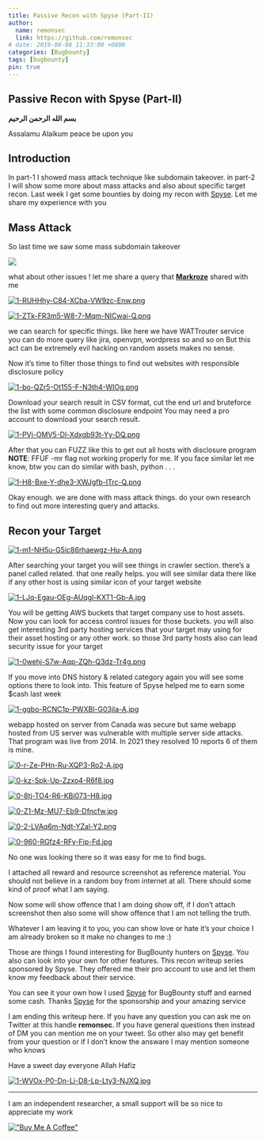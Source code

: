 ```yaml
---
title: Passive Recon with Spyse (Part-II)
author:
  name: remonsec
  link: https://github.com/remonsec
# date: 2019-08-08 11:33:00 +0800
categories: [Bugbounty]
tags: [bugbounty]
pin: true
---
```


## Passive Recon with Spyse (Part-II)

**بسم الله الرحمن الرحيم**

Assalamu Alaikum
peace be upon you

## Introduction

In part-1 I showed mass attack technique like subdomain takeover. in part-2 I will show some more about mass attacks and also about specific target recon. Last week I get some bounties by doing my recon with [Spyse](https://medium.com/u/943b150c124e?source=post_page-----3d6bce47365-----------------------------------). Let me share my experience with you

## Mass Attack

So last time we saw some mass subdomain takeover

[![](https://i.postimg.cc/x8Rmfm5q/0-T9-Xw-Bh-Ms-JCJAJSI.png)](https://postimg.cc/CnR5JzWV)

what about other issues ! let me share a query that [**Markroze**](https://twitter.com/_markroze) shared with me

[![1-RUHHhy-C84-XCba-VW9zc-Enw.png](https://i.postimg.cc/ydSvsQc8/1-RUHHhy-C84-XCba-VW9zc-Enw.png)](https://postimg.cc/34YgZZts)

[![1-ZTk-FR3m5-W8-7-Mqm-NICwai-Q.png](https://i.postimg.cc/Qd4b5GqM/1-ZTk-FR3m5-W8-7-Mqm-NICwai-Q.png)](https://postimg.cc/HrMXDNRG)

we can search for specific things. like here we have WATTrouter service you can do more query like jira, openvpn, wordpress so and so on
But this act can be extremely evil hacking on random assets makes no sense.

Now it’s time to filter those things to find out websites with responsible disclosure policy

[![1-bo-QZr5-Ot155-F-N3th4-WIOg.png](https://i.postimg.cc/Wpw0gcNP/1-bo-QZr5-Ot155-F-N3th4-WIOg.png)](https://postimg.cc/7bbCrcJB)

Download your search result in CSV format, cut the end url and bruteforce the list with some common disclosure endpoint 
You may need a pro account to download your search result.

[![1-PVj-OMV5-Dl-Xdxgb93t-Yy-DQ.png](https://i.postimg.cc/8z9vN1HL/1-PVj-OMV5-Dl-Xdxgb93t-Yy-DQ.png)](https://postimg.cc/gxyjKb10)

After that you can FUZZ like this to get out all hosts with disclosure program
**NOTE**: FFUF -mr flag not working properly for me. If you face similar let me know, btw you can do similar with bash, python . . .

[![1-H8-Bxe-Y-dhe3-XWJgfb-ITrc-Q.png](https://i.postimg.cc/tC1CyFmm/1-H8-Bxe-Y-dhe3-XWJgfb-ITrc-Q.png)](https://postimg.cc/JGLW5H8b)

Okay enough. we are done with mass attack things. do your own research to find out more interesting query and attacks.

## Recon your Target

[![1-m1-NH5u-G5ic86rhaewgz-Hu-A.png](https://i.postimg.cc/fb7YKGcX/1-m1-NH5u-G5ic86rhaewgz-Hu-A.png)](https://postimg.cc/7C6CPQQY)

After searching your target you will see things in crawler section. there’s a panel called related. that one really helps. you will see similar data there like if any other host is using similar icon of your target website

[![1-LJq-Egau-OEg-AUqgl-KXT1-Gb-A.jpg](https://i.postimg.cc/vmm6r4mR/1-LJq-Egau-OEg-AUqgl-KXT1-Gb-A.jpg)](https://postimg.cc/TKZwGYmQ)

You will be getting AWS buckets that target company use to host assets. Now you can look for access control issues for those buckets. you will also get interesting 3rd party hosting services that your target may using for their asset hosting or any other work. so those 3rd party hosts also can lead security issue for your target

[![1-0wehj-S7w-Aqp-ZQh-Q3dz-Tr4g.png](https://i.postimg.cc/vZ04ZGt0/1-0wehj-S7w-Aqp-ZQh-Q3dz-Tr4g.png)](https://postimg.cc/VJbf7QTt)

If you move into DNS history & related category again you will see some options there to look into. This feature of Spyse helped me to earn some $cash last week

[![1-ggbo-RCNC1p-PWXBl-G03jla-A.jpg](https://i.postimg.cc/TPmvH91n/1-ggbo-RCNC1p-PWXBl-G03jla-A.jpg)](https://postimg.cc/4KJ0Ypz3)

webapp hosted on server from Canada was secure but same webapp hosted from US server was vulnerable with multiple server side attacks. 
That program was live from 2014. In 2021 they resolved 10 reports 6 of them is mine.

[![0-r-Ze-PHn-Ru-XQP3-Ro2-A.jpg](https://i.postimg.cc/rFdnJpKr/0-r-Ze-PHn-Ru-XQP3-Ro2-A.jpg)](https://postimg.cc/2VD7jrdk)

[![0-kz-Spk-Up-Zzxo4-R6f8.jpg](https://i.postimg.cc/HxZz0Gmz/0-kz-Spk-Up-Zzxo4-R6f8.jpg)](https://postimg.cc/5Yz81R6Q)

[![0-8tj-TO4-R6-KBi073-H8.jpg](https://i.postimg.cc/xTS5KPDW/0-8tj-TO4-R6-KBi073-H8.jpg)](https://postimg.cc/9zJy2Zfp)

[![0-Z1-Mz-MU7-Eb9-Dfncfw.jpg](https://i.postimg.cc/1zTc4Gr7/0-Z1-Mz-MU7-Eb9-Dfncfw.jpg)](https://postimg.cc/xkvb4b7L)

[![0-2-LVAq6m-Ndt-YZal-Y2.png](https://i.postimg.cc/hjTxjHjh/0-2-LVAq6m-Ndt-YZal-Y2.png)](https://postimg.cc/xJjqppLS)

[![0-960-RGfz4-RFy-Fip-Fd.jpg](https://i.postimg.cc/LXKYrNTS/0-960-RGfz4-RFy-Fip-Fd.jpg)](https://postimg.cc/PLy5Db9V)

No one was looking there so it was easy for me to find bugs.

I attached all reward and resource screenshot as reference material. 
You should not believe in a random boy from internet at all. 
There should some kind of proof what I am saying.
 
Now some will show offence that I am doing show off, if I don’t attach screenshot then also some will show offence that I am not telling the truth.

Whatever I am leaving it to you, you can show love or hate it’s your choice I am already broken so it make no changes to me :)

Those are things I found interesting for BugBounty hunters on [Spyse](https://medium.com/u/943b150c124e?source=post_page-----3d6bce47365-----------------------------------). You also can look into your own for other features. This recon writeup series sponsored by Spyse. They offered me their pro account to use and let them know my feedback about their service.

You can see it your own how I used [Spyse](https://medium.com/u/943b150c124e?source=post_page-----3d6bce47365-----------------------------------) for BugBounty stuff and earned some cash. Thanks [Spyse](https://medium.com/u/943b150c124e?source=post_page-----3d6bce47365-----------------------------------) for the sponsorship and your amazing service

I am ending this writeup here. If you have any question you can ask me on Twitter at this handle **remonsec**. If you have general questions then instead of DM you can mention me on your tweet. So other also may get benefit from your question or if I don’t know the answare I may mention someone who knows

Have a sweet day everyone
Allah Hafiz

[![1-WVOx-P0-Dn-Li-D8-Lp-Lty3-NJXQ.jpg](https://i.postimg.cc/d15F80Df/1-WVOx-P0-Dn-Li-D8-Lp-Lty3-NJXQ.jpg)](https://postimg.cc/cgtPW0R7)

___
I am an independent researcher, a small support will be so nice to appreciate my work

[!["Buy Me A Coffee"](https://www.buymeacoffee.com/assets/img/custom_images/orange_img.png)](https://www.buymeacoffee.com/remonsec)
